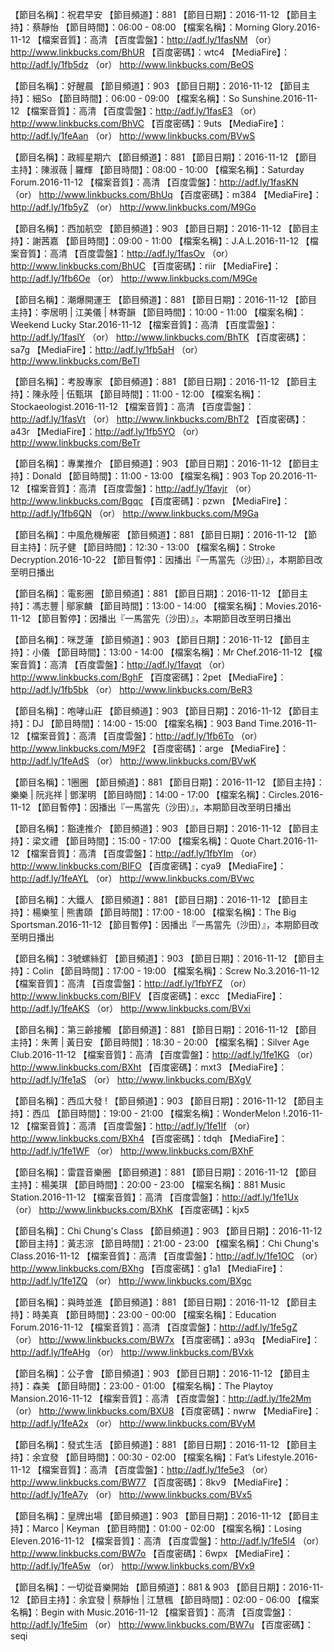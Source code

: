 【節目名稱】：祝君早安
【節目頻道】：881
【節目日期】：2016-11-12
【節目主持】：蔡靜怡
【節目時間】：06:00 - 08:00
【檔案名稱】：Morning Glory.2016-11-12
【檔案音質】：高清
【百度雲盤】：http://adf.ly/1fasNM （or） http://www.linkbucks.com/BhUR
【百度密碼】：wtc4
【MediaFire】：http://adf.ly/1fb5dz （or） http://www.linkbucks.com/BeOS

【節目名稱】：好醒晨
【節目頻道】：903
【節目日期】：2016-11-12
【節目主持】：細So
【節目時間】：06:00 - 09:00
【檔案名稱】：So Sunshine.2016-11-12
【檔案音質】：高清
【百度雲盤】：http://adf.ly/1fasE3 （or） http://www.linkbucks.com/BhVC
【百度密碼】：9uts
【MediaFire】：http://adf.ly/1feAan （or） http://www.linkbucks.com/BVwS

【節目名稱】：政經星期六
【節目頻道】：881
【節目日期】：2016-11-12
【節目主持】：陳淑薇 | 羅輝
【節目時間】：08:00 - 10:00
【檔案名稱】：Saturday Forum.2016-11-12
【檔案音質】：高清
【百度雲盤】：http://adf.ly/1fasKN （or） http://www.linkbucks.com/BhUq
【百度密碼】：m384
【MediaFire】：http://adf.ly/1fb5yZ （or） http://www.linkbucks.com/M9Go

【節目名稱】：西加航空
【節目頻道】：903
【節目日期】：2016-11-12
【節目主持】：謝茜嘉
【節目時間】：09:00 - 11:00
【檔案名稱】：J.A.L.2016-11-12
【檔案音質】：高清
【百度雲盤】：http://adf.ly/1fasOv （or） http://www.linkbucks.com/BhUC
【百度密碼】：riir
【MediaFire】：http://adf.ly/1fb6Oe （or） http://www.linkbucks.com/M9Ge

【節目名稱】：潮爆開運王
【節目頻道】：881
【節目日期】：2016-11-12
【節目主持】：李居明 | 江美儀 | 林寄韻
【節目時間】：10:00 - 11:00
【檔案名稱】：Weekend Lucky Star.2016-11-12
【檔案音質】：高清
【百度雲盤】：http://adf.ly/1faslY （or） http://www.linkbucks.com/BhTK
【百度密碼】：sa7g
【MediaFire】：http://adf.ly/1fb5aH （or） http://www.linkbucks.com/BeTl

【節目名稱】：考股專家
【節目頻道】：881
【節目日期】：2016-11-12
【節目主持】：陳永陸 | 伍甄琪
【節目時間】：11:00 - 12:00
【檔案名稱】：Stockaeologist.2016-11-12
【檔案音質】：高清
【百度雲盤】：http://adf.ly/1fasVt （or） http://www.linkbucks.com/BhT2
【百度密碼】：a43r
【MediaFire】：http://adf.ly/1fb5YO （or） http://www.linkbucks.com/BeTr

【節目名稱】：專業推介
【節目頻道】：903
【節目日期】：2016-11-12
【節目主持】：Donald
【節目時間】：11:00 - 13:00
【檔案名稱】：903 Top 20.2016-11-12
【檔案音質】：高清
【百度雲盤】：http://adf.ly/1favjr （or） http://www.linkbucks.com/Bgqc
【百度密碼】：pzwn
【MediaFire】：http://adf.ly/1fb6QN （or） http://www.linkbucks.com/M9Ga

【節目名稱】：中風危機解密
【節目頻道】：881
【節目日期】：2016-11-12
【節目主持】：阮子健
【節目時間】：12:30 - 13:00
【檔案名稱】：Stroke Decryption.2016-10-22
【節目暫停】：因播出『一馬當先（沙田）』，本期節目改至明日播出

【節目名稱】：電影圈
【節目頻道】：881
【節目日期】：2016-11-12
【節目主持】：馮志豐 | 鄔家麟
【節目時間】：13:00 - 14:00
【檔案名稱】：Movies.2016-11-12
【節目暫停】：因播出『一馬當先（沙田）』，本期節目改至明日播出

【節目名稱】：咪芝蓮
【節目頻道】：903
【節目日期】：2016-11-12
【節目主持】：小儀
【節目時間】：13:00 - 14:00
【檔案名稱】：Mr Chef.2016-11-12
【檔案音質】：高清
【百度雲盤】：http://adf.ly/1favqt （or） http://www.linkbucks.com/BghF
【百度密碼】：2pet
【MediaFire】：http://adf.ly/1fb5bk （or） http://www.linkbucks.com/BeR3

【節目名稱】：咆哮山莊
【節目頻道】：903
【節目日期】：2016-11-12
【節目主持】：DJ
【節目時間】：14:00 - 15:00
【檔案名稱】：903 Band Time.2016-11-12
【檔案音質】：高清
【百度雲盤】：http://adf.ly/1fb6To （or） http://www.linkbucks.com/M9F2
【百度密碼】：arge
【MediaFire】：http://adf.ly/1feAdS （or） http://www.linkbucks.com/BVwK

【節目名稱】：1圈圈
【節目頻道】：881
【節目日期】：2016-11-12
【節目主持】：樂樂 | 阮兆祥 | 鄧潔明
【節目時間】：14:00 - 17:00
【檔案名稱】：Circles.2016-11-12
【節目暫停】：因播出『一馬當先（沙田）』，本期節目改至明日播出

【節目名稱】：豁達推介
【節目頻道】：903
【節目日期】：2016-11-12
【節目主持】：梁文禮
【節目時間】：15:00 - 17:00
【檔案名稱】：Quote Chart.2016-11-12
【檔案音質】：高清
【百度雲盤】：http://adf.ly/1fbYIm （or） http://www.linkbucks.com/BIFO
【百度密碼】：cya9
【MediaFire】：http://adf.ly/1feAYL （or） http://www.linkbucks.com/BVwc

【節目名稱】：大鐵人
【節目頻道】：881
【節目日期】：2016-11-12
【節目主持】：楊樂笙 | 熊書頤
【節目時間】：17:00 - 18:00
【檔案名稱】：The Big Sportsman.2016-11-12
【節目暫停】：因播出『一馬當先（沙田）』，本期節目改至明日播出

【節目名稱】：3號螺絲釘
【節目頻道】：903
【節目日期】：2016-11-12
【節目主持】：Colin
【節目時間】：17:00 - 19:00
【檔案名稱】：Screw No.3.2016-11-12
【檔案音質】：高清
【百度雲盤】：http://adf.ly/1fbYFZ （or） http://www.linkbucks.com/BIFV
【百度密碼】：excc
【MediaFire】：http://adf.ly/1feAKS （or） http://www.linkbucks.com/BVxi

【節目名稱】：第三齡接觸
【節目頻道】：881
【節目日期】：2016-11-12
【節目主持】：朱菁 | 黃日安
【節目時間】：18:30 - 20:00
【檔案名稱】：Silver Age Club.2016-11-12
【檔案音質】：高清
【百度雲盤】：http://adf.ly/1fe1KG （or） http://www.linkbucks.com/BXht
【百度密碼】：mxt3
【MediaFire】：http://adf.ly/1fe1aS （or） http://www.linkbucks.com/BXgV

【節目名稱】：西瓜大發 !
【節目頻道】：903
【節目日期】：2016-11-12
【節目主持】：西瓜
【節目時間】：19:00 - 21:00
【檔案名稱】：WonderMelon !.2016-11-12
【檔案音質】：高清
【百度雲盤】：http://adf.ly/1fe1If （or） http://www.linkbucks.com/BXh4
【百度密碼】：tdqh
【MediaFire】：http://adf.ly/1fe1WF （or） http://www.linkbucks.com/BXhF

【節目名稱】：雷霆音樂圈
【節目頻道】：881
【節目日期】：2016-11-12
【節目主持】：楊美琪
【節目時間】：20:00 - 23:00
【檔案名稱】：881 Music Station.2016-11-12
【檔案音質】：高清
【百度雲盤】：http://adf.ly/1fe1Ux （or） http://www.linkbucks.com/BXhK
【百度密碼】：kjx5

【節目名稱】：Chi Chung's Class
【節目頻道】：903
【節目日期】：2016-11-12
【節目主持】：黃志淙
【節目時間】：21:00 - 23:00
【檔案名稱】：Chi Chung's Class.2016-11-12
【檔案音質】：高清
【百度雲盤】：http://adf.ly/1fe1OC （or） http://www.linkbucks.com/BXhg
【百度密碼】：g1a1
【MediaFire】：http://adf.ly/1fe1ZQ （or） http://www.linkbucks.com/BXgc

【節目名稱】：與時並進
【節目頻道】：881
【節目日期】：2016-11-12
【節目主持】：時美真
【節目時間】：23:00 - 00:00
【檔案名稱】：Education Forum.2016-11-12
【檔案音質】：高清
【百度雲盤】：http://adf.ly/1fe5gZ （or） http://www.linkbucks.com/BW7x
【百度密碼】：a93q
【MediaFire】：http://adf.ly/1feAHg （or） http://www.linkbucks.com/BVxk

【節目名稱】：公子會
【節目頻道】：903
【節目日期】：2016-11-12
【節目主持】：森美
【節目時間】：23:00 - 01:00
【檔案名稱】：The Playtoy Mansion.2016-11-12
【檔案音質】：高清
【百度雲盤】：http://adf.ly/1fe2Mm （or） http://www.linkbucks.com/BXU8
【百度密碼】：nwrw
【MediaFire】：http://adf.ly/1feA2x （or） http://www.linkbucks.com/BVyM

【節目名稱】：發式生活
【節目頻道】：881
【節目日期】：2016-11-12
【節目主持】：余宜發
【節目時間】：00:30 - 02:00
【檔案名稱】：Fat’s Lifestyle.2016-11-12
【檔案音質】：高清
【百度雲盤】：http://adf.ly/1fe5e3 （or） http://www.linkbucks.com/BW77
【百度密碼】：8kv9
【MediaFire】：http://adf.ly/1feA7y （or） http://www.linkbucks.com/BVx5

【節目名稱】：皇牌出場
【節目頻道】：903
【節目日期】：2016-11-12
【節目主持】：Marco | Keyman
【節目時間】：01:00 - 02:00
【檔案名稱】：Losing Eleven.2016-11-12
【檔案音質】：高清
【百度雲盤】：http://adf.ly/1fe5l4 （or） http://www.linkbucks.com/BW7o
【百度密碼】：6wpx
【MediaFire】：http://adf.ly/1feA5w （or） http://www.linkbucks.com/BVx9

【節目名稱】：一切從音樂開始
【節目頻道】：881 & 903
【節目日期】：2016-11-12
【節目主持】：余宜發 | 蔡靜怡 | 江慧楓
【節目時間】：02:00 - 06:00
【檔案名稱】：Begin with Music.2016-11-12
【檔案音質】：高清
【百度雲盤】：http://adf.ly/1fe5im （or） http://www.linkbucks.com/BW7u
【百度密碼】：seqi
